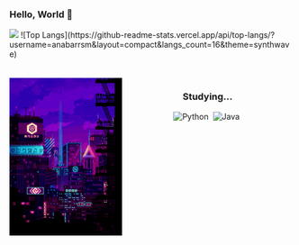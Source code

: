 ### Hello, World 👋

<div>
  
  <img  height="180em" src="https://github-readme-stats.vercel.app/api?username=anabarrsm&show_icons=true&theme=synthwave&include_all_commits=true&count_private=true"/>
  ![Top Langs](https://github-readme-stats.vercel.app/api/top-langs/?username=anabarrsm&layout=compact&langs_count=16&theme=synthwave)
</div>
<br>
<div  align="center"> 
  <div style="display: inline_block"><br>
    <img align="left" height="280" width="200" alt="city-lights" src="fzUl.gif">
  </div>
  
### Studying...
![Python](https://img.shields.io/badge/python-3670A0?style=for-the-badge&logo=python&logoColor=ffdd54)&nbsp;
![Java](https://img.shields.io/badge/java-%23ED8B00.svg?style=for-the-badge&logo=java&logoColor=white)&nbsp;
